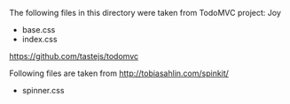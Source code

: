 The following files in this directory were taken from TodoMVC project: Joy

 - base.css
 - index.css

https://github.com/tastejs/todomvc

Following files are taken from http://tobiasahlin.com/spinkit/

 - spinner.css
